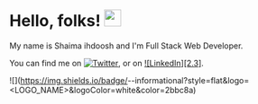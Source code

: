 # Hello, folks! <img src="https://raw.githubusercontent.com/MartinHeinz/MartinHeinz/master/wave.gif" width="30px">

 My name is Shaima ihdoosh and I'm Full Stack Web Developer.
 
 

<!-- Actual text -->

You can find me on [![Twitter][1.2]][1], or on [![LinkedIn][2.3]][2].

<!-- Icons -->

[1.2]: http://i.imgur.com/wWzX9uB.png (twitter icon without padding)
[2.2]: https://raw.githubusercontent.com/MartinHeinz/MartinHeinz/master/linkedin-3-16.png (LinkedIn icon without padding)

<!-- Links to your social media accounts -->

[1]: https://twitter.com/shaimaihdoosh
[2]: https://www.linkedin.com/in/shaimaihdoosh/



![](https://img.shields.io/badge/<Front End >-<Back End>-informational?style=flat&logo=<LOGO_NAME>&logoColor=white&color=2bbc8a)

